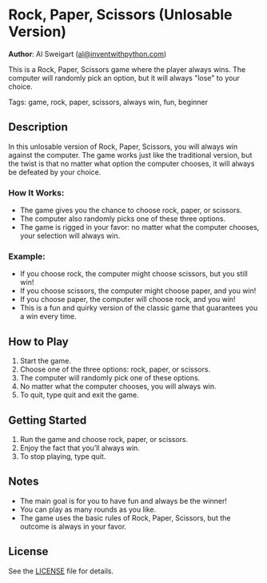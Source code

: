 # Rock, Paper, Scissors (Unlosable Version)
**Author**: Al Sweigart (al@inventwithpython.com)

This is a Rock, Paper, Scissors game where the player always wins. The computer will randomly pick an option, but it will always "lose" to your choice.

Tags: game, rock, paper, scissors, always win, fun, beginner

## Description
In this unlosable version of Rock, Paper, Scissors, you will always win against the computer. The game works just like the traditional version, but the twist is that no matter what option the computer chooses, it will always be defeated by your choice.

### How It Works:

- The game gives you the chance to choose rock, paper, or scissors.
- The computer also randomly picks one of these three options.
- The game is rigged in your favor: no matter what the computer chooses, your selection will always win.

### Example:

- If you choose rock, the computer might choose scissors, but you still win!
- If you choose scissors, the computer might choose paper, and you win!
- If you choose paper, the computer will choose rock, and you win!
- This is a fun and quirky version of the classic game that guarantees you a win every time.

## How to Play
1. Start the game.
2. Choose one of the three options: rock, paper, or scissors.
3. The computer will randomly pick one of these options.
4. No matter what the computer chooses, you will always win.
5. To quit, type quit and exit the game.

## Getting Started
1. Run the game and choose rock, paper, or scissors.
2. Enjoy the fact that you’ll always win.
3. To stop playing, type quit.

## Notes
- The main goal is for you to have fun and always be the winner!
- You can play as many rounds as you like.
- The game uses the basic rules of Rock, Paper, Scissors, but the outcome is always in your favor.

## License
See the [LICENSE](LICENSE) file for details.
